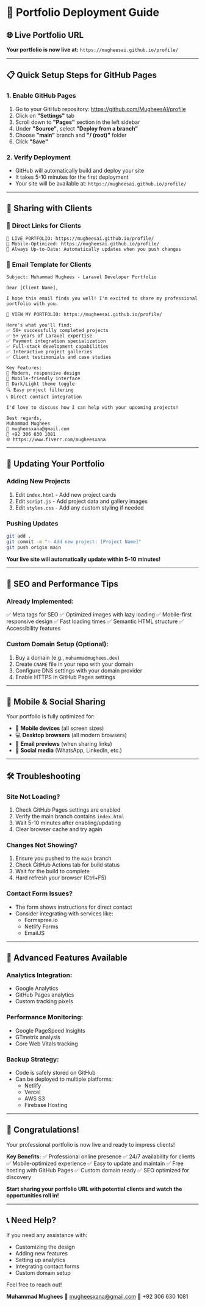 # 🚀 Portfolio Deployment Guide

## 🌐 Live Portfolio URL
**Your portfolio is now live at:** `https://mugheesai.github.io/profile/`

---

## 📋 Quick Setup Steps for GitHub Pages

### 1. **Enable GitHub Pages**
1. Go to your GitHub repository: https://github.com/MugheesAI/profile
2. Click on **"Settings"** tab
3. Scroll down to **"Pages"** section in the left sidebar
4. Under **"Source"**, select **"Deploy from a branch"**
5. Choose **"main"** branch and **"/ (root)"** folder
6. Click **"Save"**

### 2. **Verify Deployment**
- GitHub will automatically build and deploy your site
- It takes 5-10 minutes for the first deployment
- Your site will be available at: `https://mugheesai.github.io/profile/`

---

## 👥 Sharing with Clients

### 🔗 **Direct Links for Clients**

```
🌟 LIVE PORTFOLIO: https://mugheesai.github.io/profile/
📱 Mobile-Optimized: https://mugheesai.github.io/profile/
🔄 Always Up-to-Date: Automatically updates when you push changes
```

### 📧 **Email Template for Clients**

```
Subject: Muhammad Mughees - Laravel Developer Portfolio

Dear [Client Name],

I hope this email finds you well! I'm excited to share my professional portfolio with you.

🌟 VIEW MY PORTFOLIO: https://mugheesai.github.io/profile/

Here's what you'll find:
✅ 50+ successfully completed projects
✅ 5+ years of Laravel expertise
✅ Payment integration specialization
✅ Full-stack development capabilities
✅ Interactive project galleries
✅ Client testimonials and case studies

Key Features:
🎨 Modern, responsive design
📱 Mobile-friendly interface
🌙 Dark/Light theme toggle
🔍 Easy project filtering
📞 Direct contact integration

I'd love to discuss how I can help with your upcoming projects!

Best regards,
Muhammad Mughees
📧 mugheesxana@gmail.com
📱 +92 306 630 1081
🌐 https://www.fiverr.com/mugheesxana
```

---

## 🔄 Updating Your Portfolio

### **Adding New Projects**
1. Edit `index.html` - Add new project cards
2. Edit `script.js` - Add project data and gallery images
3. Edit `styles.css` - Add any custom styling if needed

### **Pushing Updates**
```bash
git add .
git commit -m "✨ Add new project: [Project Name]"
git push origin main
```

**Your live site will automatically update within 5-10 minutes!**

---

## 🎯 SEO and Performance Tips

### **Already Implemented:**
✅ Meta tags for SEO
✅ Optimized images with lazy loading
✅ Mobile-first responsive design
✅ Fast loading times
✅ Semantic HTML structure
✅ Accessibility features

### **Custom Domain Setup (Optional):**
1. Buy a domain (e.g., `muhammadmughees.dev`)
2. Create `CNAME` file in your repo with your domain
3. Configure DNS settings with your domain provider
4. Enable HTTPS in GitHub Pages settings

---

## 📱 Mobile & Social Sharing

Your portfolio is fully optimized for:
- 📱 **Mobile devices** (all screen sizes)
- 💻 **Desktop browsers** (all modern browsers)
- 📧 **Email previews** (when sharing links)
- 📱 **Social media** (WhatsApp, LinkedIn, etc.)

---

## 🛠️ Troubleshooting

### **Site Not Loading?**
1. Check GitHub Pages settings are enabled
2. Verify the main branch contains `index.html`
3. Wait 5-10 minutes after enabling/updating
4. Clear browser cache and try again

### **Changes Not Showing?**
1. Ensure you pushed to the `main` branch
2. Check GitHub Actions tab for build status
3. Wait for the build to complete
4. Hard refresh your browser (Ctrl+F5)

### **Contact Form Issues?**
- The form shows instructions for direct contact
- Consider integrating with services like:
  - Formspree.io
  - Netlify Forms
  - EmailJS

---

## 🚀 Advanced Features Available

### **Analytics Integration:**
- Google Analytics
- GitHub Pages analytics
- Custom tracking pixels

### **Performance Monitoring:**
- Google PageSpeed Insights
- GTmetrix analysis
- Core Web Vitals tracking

### **Backup Strategy:**
- Code is safely stored on GitHub
- Can be deployed to multiple platforms:
  - Netlify
  - Vercel
  - AWS S3
  - Firebase Hosting

---

## 🎉 Congratulations!

Your professional portfolio is now live and ready to impress clients!

**Key Benefits:**
✅ Professional online presence
✅ 24/7 availability for clients
✅ Mobile-optimized experience
✅ Easy to update and maintain
✅ Free hosting with GitHub Pages
✅ Custom domain ready
✅ SEO optimized for discovery

**Start sharing your portfolio URL with potential clients and watch the opportunities roll in!**

---

## 📞 Need Help?

If you need any assistance with:
- Customizing the design
- Adding new features
- Setting up analytics
- Integrating contact forms
- Custom domain setup

Feel free to reach out!

**Muhammad Mughees**
📧 mugheesxana@gmail.com
📱 +92 306 630 1081
